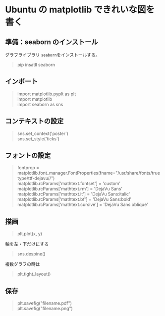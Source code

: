 # Ubuntu の matplotlib できれいな図を書く

## 準備：seaborn のインストール
グラフライブラリ `seaborn`をインストールする。

> pip insatll seaborn


## インポート
> import matplotlib.pyplt as plt  
> import matplotlib  
> import seaborn as sns

## コンテキストの設定
> sns.set_context('poster')  
> sns.set_style('ticks')

## フォントの設定

> fontprop = matplotlib.font_manager.FontProperties(fname="/usr/share/fonts/truetype/ttf-dejavu//")  
> matplotlib.rcParams['mathtext.fontset'] = 'custom'  
> matplotlib.rcParams['mathtext.rm'] = 'DejaVu Sans'  
> matplotlib.rcParams['mathtext.it'] = 'DejaVu Sans:italic'  
> matplotlib.rcParams['mathtext.bf'] = 'DejaVu Sans:bold'  
> matplotlib.rcParams['mathtext.cursive'] = 'DejaVu Sans:oblique'


## 描画
> plt.plot(x, y)

軸を左・下だけにする  
> sns.despine()

複数グラフの時は
> plt.tight_layout()  

## 保存
> plt.savefig("filename.pdf")  
> plt.savefig("filename.png")
